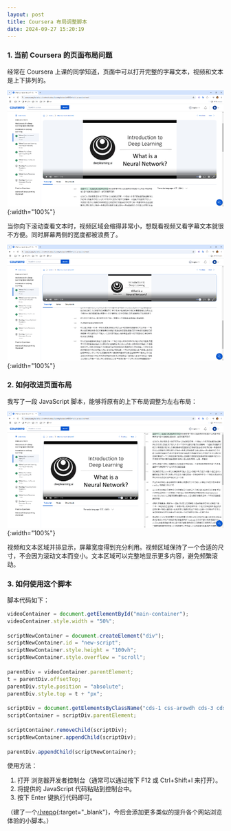 ```yaml
---
layout: post
title: Coursera 布局调整脚本
date: 2024-09-27 15:20:19
---
```


### 1. 当前 Coursera 的页面布局问题

经常在 Coursera 上课的同学知道，页面中可以打开完整的字幕文本，视频和文本是上下排列的。
<!--more-->

![image alt](/blog/images/layout-optimization-before-1.png){:width="100%"}

当你向下滚动查看文本时，视频区域会缩得非常小，想既看视频又看字幕文本就很不方便。同时屏幕两侧的宽度都被浪费了。

![image alt](/blog/images/layout-optimization-before-2.png){:width="100%"}

### 2. 如何改进页面布局

我写了一段 JavaScript 脚本，能够将原有的上下布局调整为左右布局：

![image alt](/blog/images/layout-optimization-after.png){:width="100%"}

视频和文本区域并排显示，屏幕宽度得到充分利用。视频区域保持了一个合适的尺寸，不会因为滚动文本而变小。文本区域可以完整地显示更多内容，避免频繁滚动。

### 3. 如何使用这个脚本

脚本代码如下：

```javascript
videoContainer = document.getElementById("main-container");
videoContainer.style.width = "50%";

scriptNewContainer = document.createElement("div");
scriptNewContainer.id = "new-script";
scriptNewContainer.style.height = "100vh";
scriptNewContainer.style.overflow = "scroll";

parentDiv = videoContainer.parentElement;
t = parentDiv.offsetTop;
parentDiv.style.position = "absolute";
parentDiv.style.top = t + "px";

scriptDiv = document.getElementsByClassName("cds-1 css-arowdh cds-3 cds-grid-item cds-48 cds-73")[0];
scriptContainer = scriptDiv.parentElement;

scriptContainer.removeChild(scriptDiv);
scriptNewContainer.appendChild(scriptDiv);

parentDiv.appendChild(scriptNewContainer);
```
使用方法：

1. 打开 浏览器开发者控制台（通常可以通过按下 F12 或 Ctrl+Shift+I 来打开）。
2. 将提供的 JavaScript 代码粘贴到控制台中。
3. 按下 Enter 键执行代码即可。

（建了一个[小repo](https://github.com/ZTGeng/browse-enhance-snippets){:target="_blank"}，今后会添加更多类似的提升各个网站浏览体验的小脚本。）